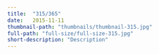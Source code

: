 ```yaml
---
title:  "315/365"
date:   2015-11-11
thumbnail-path: "thumbnails/thumbnail-315.jpg"
full-path: "full-size/full-size-315.jpg"
short-description: "Description"
---
```

